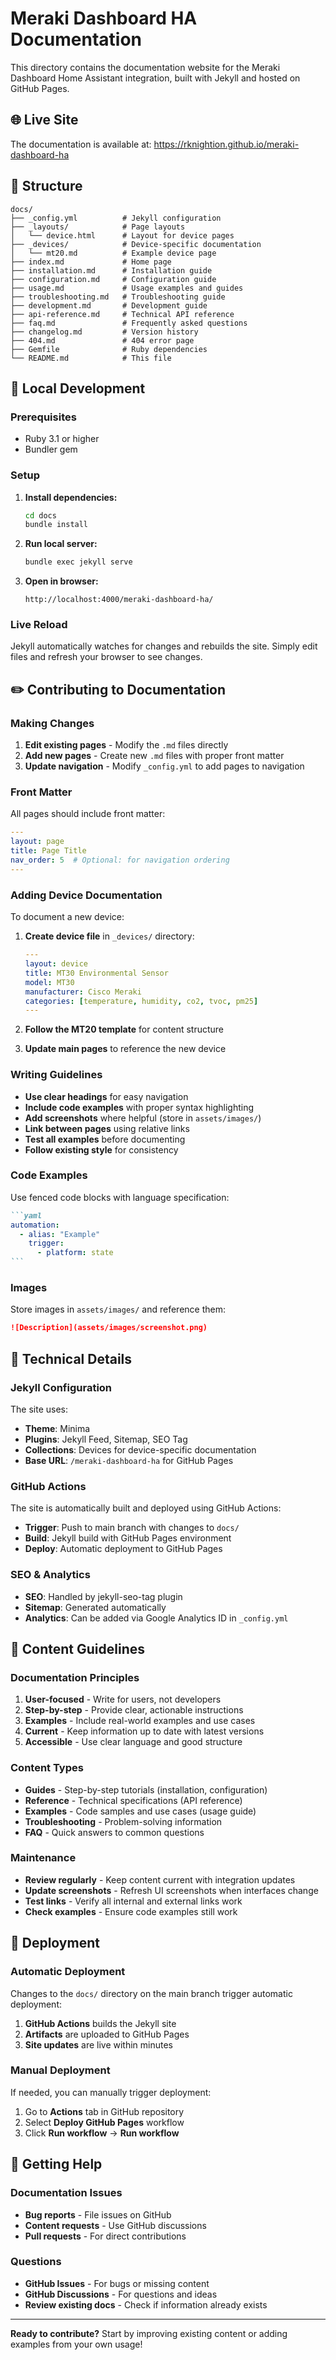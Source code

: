 # Meraki Dashboard HA Documentation

This directory contains the documentation website for the Meraki Dashboard Home Assistant integration, built with Jekyll and hosted on GitHub Pages.

## 🌐 Live Site

The documentation is available at: https://rknightion.github.io/meraki-dashboard-ha

## 📁 Structure

```
docs/
├── _config.yml          # Jekyll configuration
├── _layouts/            # Page layouts
│   └── device.html      # Layout for device pages
├── _devices/            # Device-specific documentation
│   └── mt20.md          # Example device page
├── index.md             # Home page
├── installation.md      # Installation guide
├── configuration.md     # Configuration guide
├── usage.md             # Usage examples and guides
├── troubleshooting.md   # Troubleshooting guide
├── development.md       # Development guide
├── api-reference.md     # Technical API reference
├── faq.md               # Frequently asked questions
├── changelog.md         # Version history
├── 404.md               # 404 error page
├── Gemfile              # Ruby dependencies
└── README.md            # This file
```

## 🚀 Local Development

### Prerequisites

- Ruby 3.1 or higher
- Bundler gem

### Setup

1. **Install dependencies:**
   ```bash
   cd docs
   bundle install
   ```

2. **Run local server:**
   ```bash
   bundle exec jekyll serve
   ```

3. **Open in browser:**
   ```
   http://localhost:4000/meraki-dashboard-ha/
   ```

### Live Reload

Jekyll automatically watches for changes and rebuilds the site. Simply edit files and refresh your browser to see changes.

## ✏️ Contributing to Documentation

### Making Changes

1. **Edit existing pages** - Modify the `.md` files directly
2. **Add new pages** - Create new `.md` files with proper front matter
3. **Update navigation** - Modify `_config.yml` to add pages to navigation

### Front Matter

All pages should include front matter:

```yaml
---
layout: page
title: Page Title
nav_order: 5  # Optional: for navigation ordering
---
```

### Adding Device Documentation

To document a new device:

1. **Create device file** in `_devices/` directory:
   ```yaml
   ---
   layout: device
   title: MT30 Environmental Sensor
   model: MT30
   manufacturer: Cisco Meraki
   categories: [temperature, humidity, co2, tvoc, pm25]
   ---
   ```

2. **Follow the MT20 template** for content structure
3. **Update main pages** to reference the new device

### Writing Guidelines

- **Use clear headings** for easy navigation
- **Include code examples** with proper syntax highlighting
- **Add screenshots** where helpful (store in `assets/images/`)
- **Link between pages** using relative links
- **Test all examples** before documenting
- **Follow existing style** for consistency

### Code Examples

Use fenced code blocks with language specification:

````markdown
```yaml
automation:
  - alias: "Example"
    trigger:
      - platform: state
```
````

### Images

Store images in `assets/images/` and reference them:

```markdown
![Description](assets/images/screenshot.png)
```

## 🔧 Technical Details

### Jekyll Configuration

The site uses:
- **Theme**: Minima
- **Plugins**: Jekyll Feed, Sitemap, SEO Tag
- **Collections**: Devices for device-specific documentation
- **Base URL**: `/meraki-dashboard-ha` for GitHub Pages

### GitHub Actions

The site is automatically built and deployed using GitHub Actions:
- **Trigger**: Push to main branch with changes to `docs/`
- **Build**: Jekyll build with GitHub Pages environment
- **Deploy**: Automatic deployment to GitHub Pages

### SEO & Analytics

- **SEO**: Handled by jekyll-seo-tag plugin
- **Sitemap**: Generated automatically
- **Analytics**: Can be added via Google Analytics ID in `_config.yml`

## 📝 Content Guidelines

### Documentation Principles

1. **User-focused** - Write for users, not developers
2. **Step-by-step** - Provide clear, actionable instructions
3. **Examples** - Include real-world examples and use cases
4. **Current** - Keep information up to date with latest versions
5. **Accessible** - Use clear language and good structure

### Content Types

- **Guides** - Step-by-step tutorials (installation, configuration)
- **Reference** - Technical specifications (API reference)
- **Examples** - Code samples and use cases (usage guide)
- **Troubleshooting** - Problem-solving information
- **FAQ** - Quick answers to common questions

### Maintenance

- **Review regularly** - Keep content current with integration updates
- **Update screenshots** - Refresh UI screenshots when interfaces change
- **Test links** - Verify all internal and external links work
- **Check examples** - Ensure code examples still work

## 🚀 Deployment

### Automatic Deployment

Changes to the `docs/` directory on the main branch trigger automatic deployment:

1. **GitHub Actions** builds the Jekyll site
2. **Artifacts** are uploaded to GitHub Pages
3. **Site updates** are live within minutes

### Manual Deployment

If needed, you can manually trigger deployment:

1. Go to **Actions** tab in GitHub repository
2. Select **Deploy GitHub Pages** workflow
3. Click **Run workflow** → **Run workflow**

## 🤝 Getting Help

### Documentation Issues

- **Bug reports** - File issues on GitHub
- **Content requests** - Use GitHub discussions
- **Pull requests** - For direct contributions

### Questions

- **GitHub Issues** - For bugs or missing content
- **GitHub Discussions** - For questions and ideas
- **Review existing docs** - Check if information already exists

---

**Ready to contribute?** Start by improving existing content or adding examples from your own usage! 